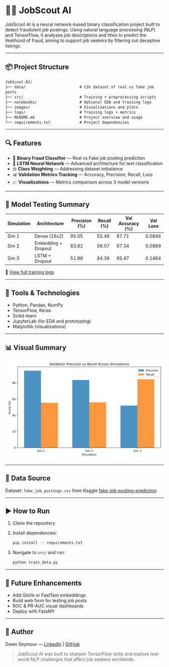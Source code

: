 # 🕵️‍♀️ JobScout AI

JobScout AI is a neural network-based binary classification project built to detect fraudulent job postings. Using natural language processing (NLP) and TensorFlow, it analyzes job descriptions and titles to predict the likelihood of fraud, aiming to support job seekers by filtering out deceptive listings.

---

## 📦 Project Structure

```
JobScout-AI/
├── data/                        # CSV dataset of real vs fake job posts
├── src/                         # Training + preprocessing scripts
├── notebooks/                   # Optional EDA and training logs
├── images/                      # Visualizations and plots
├── logs/                        # Training logs + metrics
├── README.md                    # Project overview and usage
└── requirements.txt             # Project dependencies
```

---

## 🔍 Features

* 🤖 **Binary Fraud Classifier** — Real vs Fake job posting prediction
* 🧠 **LSTM Neural Network** — Advanced architecture for text classification
* ⚖️ **Class Weighting** — Addressing dataset imbalance
* 📊 **Validation Metrics Tracking** — Accuracy, Precision, Recall, Loss
* 📈 **Visualizations** — Metrics comparison across 3 model versions

---

## 🧪 Model Testing Summary

| Simulation | Architecture        | Precision (%) | Recall (%) | Val Accuracy (%) | Val Loss |
| ---------- | ------------------- | ------------- | ---------- | ---------------- | -------- |
| Sim 1      | Dense (16x2)        | 95.05         | 55.49      | 97.71            | 0.0846   |
| Sim 2      | Embedding + Dropout | 83.62         | 56.07      | 97.34            | 0.0889   |
| Sim 3      | LSTM + Dropout      | 51.96         | 84.39      | 95.47            | 0.1464   |

🔗 [View full training logs](logs/training_log.md)

---

## 🧰 Tools & Technologies

* Python, Pandas, NumPy
* TensorFlow, Keras
* Scikit-learn
* JupyterLab (for EDA and prototyping)
* Matplotlib (visualizations)

---

## 📊 Visual Summary

![Precision vs Recall](images/precision_recall_comparison.png)

---

## 📁 Data Source

Dataset: `fake_job_postings.csv` from Kaggle [fake-job-posting-prediction](https://www.kaggle.com/datasets/shivamb/real-or-fake-fake-jobposting-prediction)

---

## ▶️ How to Run

1. Clone the repository
2. Install dependencies:

   ```bash
   pip install -r requirements.txt
   ```
3. Navigate to `src/` and run:

   ```bash
   python train_data.py
   ```

---

## 🚀 Future Enhancements

* Add GloVe or FastText embeddings
* Build web form for testing job posts
* ROC & PR-AUC visual dashboards
* Deploy with FastAPI

---

## 🧠 Author

Gwen Seymour — [LinkedIn](https://www.linkedin.com/in/gwen-seymour) | [GitHub](https://github.com/Gwen1987)

> JobScout AI was built to sharpen TensorFlow skills and explore real-world NLP challenges that affect job seekers worldwide.
